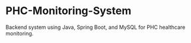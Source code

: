 # PHC-Monitoring-System
Backend system using Java, Spring Boot, and MySQL for PHC healthcare monitoring.
